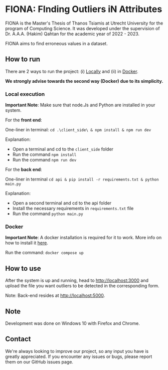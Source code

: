 # FIONA: FInding Outliers iN Attributes

FIONA is the Master's Thesis of Thanos Tsiamis
at Utrecht University for the program of Computing Science. It was developed under
the supervision of Dr. A.A.A. (Hakim) Qahtan for the academic year of 2022 - 2023.

FIONA aims to find erroneous values
in a dataset.

## How to run
There are 2 ways to run the project: (i) [Locally](#local-execution) and (ii) in [Docker](#docker).

**We strongly advise towards the second way (Docker) due to its simplicity.**

### Local execution
**Important Note**: Make sure that node.Js and Python are installed in your system.

For the **front end**:

One-liner in terminal: `cd .\client_side\ & npm install & npm run dev`

Explanation:

- Open a terminal and cd to the `client_side` folder 
- Run the command `npm install`
- Run the command `npm run dev`

For the **back end**:

One-liner in terminal `cd api & pip install -r requirements.txt & python main.py`

Explanation:
- Open a second terminal and cd to the api folder
- Install the necessary requirements in `requirements.txt` file
- Run the command `python main.py`

### Docker
**Important Note**: A docker installation is required for it to work. More info on how to
install it [here](https://docs.docker.com/get-docker/).


Run the command:
`docker compose up`


## How to use
After the system is up and running, head to [http://localhost:3000](http://localhost:3000) and upload the file you want
outliers to be detected in the corresponding form.

Note: Back-end resides at [http://localhost:5000](http://localhost:5000).






## Note
Development was done on Windows 10 with Firefox and Chrome.

## Contact
We're always looking to improve our project, so any input you have is greatly appreciated. If you encounter any issues
or bugs, please report them on our GitHub issues page.
